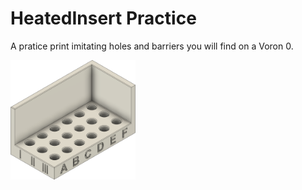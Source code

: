 # HeatedInsert Practice

A pratice print imitating holes and barriers you will find on a Voron 0.

<img src="HeatedInsert Practice.png" width="200">